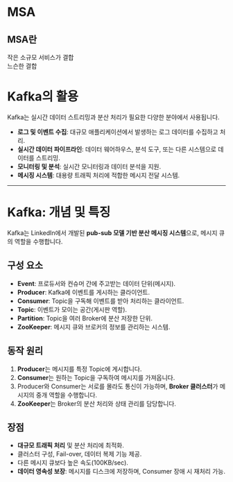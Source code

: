 # MSA

## MSA란
작은 소규모 서비스가 결합    
느슨한 결합

# Kafka의 활용
Kafka는 실시간 데이터 스트리밍과 분산 처리가 필요한 다양한 분야에서 사용됩니다. 

- **로그 및 이벤트 수집**: 대규모 애플리케이션에서 발생하는 로그 데이터를 수집하고 처리.
- **실시간 데이터 파이프라인**: 데이터 웨어하우스, 분석 도구, 또는 다른 시스템으로 데이터를 스트리밍.
- **모니터링 및 분석**: 실시간 모니터링과 데이터 분석을 지원.
- **메시징 시스템**: 대용량 트래픽 처리에 적합한 메시지 전달 시스템.

---

# Kafka: 개념 및 특징
Kafka는 LinkedIn에서 개발된 **pub-sub 모델 기반 분산 메시징 시스템**으로, 메시지 큐의 역할을 수행합니다.

## 구성 요소
- **Event**: 프로듀서와 컨슈머 간에 주고받는 데이터 단위(메시지).
- **Producer**: Kafka에 이벤트를 게시하는 클라이언트.
- **Consumer**: Topic을 구독해 이벤트를 받아 처리하는 클라이언트.
- **Topic**: 이벤트가 모이는 공간(게시판 역할). 
- **Partition**: Topic을 여러 Broker에 분산 저장한 단위.
- **ZooKeeper**: 메시지 큐와 브로커의 정보를 관리하는 시스템.

## 동작 원리
1. **Producer**는 메시지를 특정 Topic에 게시합니다.
2. **Consumer**는 원하는 Topic을 구독하여 메시지를 가져옵니다.
3. Producer와 Consumer는 서로를 몰라도 통신이 가능하며, **Broker 클러스터**가 메시지의 중개 역할을 수행합니다.
4. **ZooKeeper**는 Broker의 분산 처리와 상태 관리를 담당합니다.

## 장점
- **대규모 트래픽 처리** 및 분산 처리에 최적화.
- 클러스터 구성, Fail-over, 데이터 복제 기능 제공.
- 다른 메시지 큐보다 높은 속도(100KB/sec).
- **데이터 영속성 보장**: 메시지를 디스크에 저장하며, Consumer 장애 시 재처리 가능.
